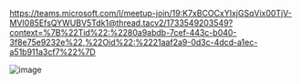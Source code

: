 
https://teams.microsoft.com/l/meetup-join/19:K7xBCOCxYIxjGSqVix00TjV-MVI085EfsQYWUBV5Tdk1@thread.tacv2/1733549203549?context=%7B%22Tid%22:%2280a9abdb-7cef-443c-b040-3f8e75e9232e%22,%22Oid%22:%2221aaf2a9-0d3c-4dcd-a1ec-a51b911a3cf7%22%7D


![image](https://github.com/user-attachments/assets/249e8779-9836-48cf-81d9-b946e23f6b2c)

